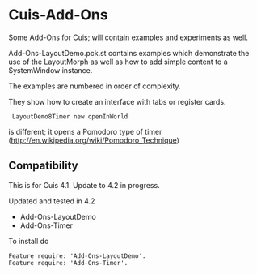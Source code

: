 Cuis-Add-Ons
============

Some Add-Ons for Cuis; will contain examples and experiments as well.

Add-Ons-LayoutDemo.pck.st contains examples which demonstrate the use of the LayoutMorph as well as how to add simple content to a SystemWindow instance.

The examples are numbered in order of complexity.

They show how to create an interface with tabs or register cards.


     LayoutDemo8Timer new openInWorld

is different; it opens a Pomodoro type of timer  (http://en.wikipedia.org/wiki/Pomodoro_Technique)


Compatibility
-------------

This is for Cuis 4.1. Update to 4.2 in progress.


Updated and tested in 4.2

- Add-Ons-LayoutDemo
- Add-Ons-Timer

To install do

    Feature require: 'Add-Ons-LayoutDemo'.
    Feature require: 'Add-Ons-Timer'.

